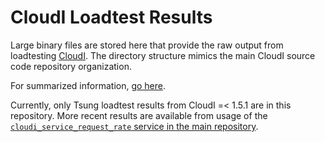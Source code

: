 # CloudI Loadtest Results

Large binary files are stored here that provide the raw output from
loadtesting [CloudI](https://github.com/CloudI/CloudI/tree/develop/src).
The directory structure mimics the main CloudI source code repository
organization.

For summarized information, [go here](https://cloudi.org/faq.html#5_LoadTesting).

Currently, only Tsung loadtest results from CloudI =< 1.5.1 are in this
repository.  More recent results are available from usage of the
[`cloudi_service_request_rate` service in the main repository](https://github.com/CloudI/CloudI/tree/develop/src/lib/cloudi_service_request_rate/results).

